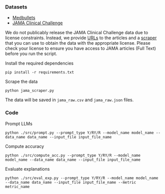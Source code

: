 ### Datasets
- [Medbullets](https://github.com/HanjieChen/ChallengeClinicalQA/tree/main/medbullets)
- [JAMA Clinical Challenge](https://jamanetwork.com/collections/44038/clinical-challenge)

We do not publicably release the JAMA Clinical Challenge data due to license constraints. Instead, we provide [URLs](https://github.com/HanjieChen/ChallengeClinicalQA/blob/main/jama_links.json) to the articles and a [scraper](https://github.com/HanjieChen/ChallengeClinicalQA/blob/main/jama_scraper.py) that you can use to obtain the data with the appropriate license. Please check your license to ensure you have access to JAMA articles (Full Text) before you run the script.

Install the required dependencies
````
pip install -r requirements.txt
````

Scrape the data
````
python jama_scraper.py
````

The data will be saved in `jama_raw.csv` and `jama_raw.json` files.


### Code

Prompt LLMs
````
python ./src/prompt.py --prompt_type Y/RY/R --model_name model_name --data_name data_name --input_file input_file_name
````

Compute accuracy
````
python ./src/compute_acc.py --prompt_type Y/RY/R --model_name model_name --data_name data_name --input_file input_file_name
````

Evaluate explanations
````
python ./src/eval_exp.py --prompt_type Y/RY/R --model_name model_name --data_name data_name --input_file input_file_name --metric metric_name
````
